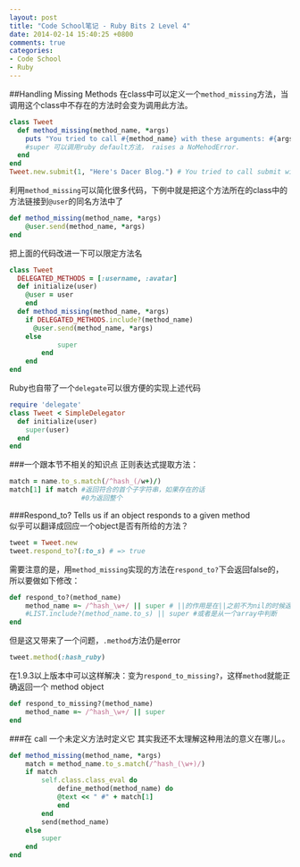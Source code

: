 ```yaml
---
layout: post
title: "Code School笔记 - Ruby Bits 2 Level 4"
date: 2014-02-14 15:40:25 +0800
comments: true
categories: 
- Code School
- Ruby
---
```

##Handling Missing Methods
在class中可以定义一个`method_missing`方法，当调用这个class中不存在的方法时会变为调用此方法。
```ruby
class Tweet
  def method_missing(method_name, *args)
    puts "You tried to call #{method_name} with these arguments: #{args}"
    #super 可以调用ruby default方法， raises a NoMehodError.
  end
end
Tweet.new.submit(1, "Here's Dacer Blog.") # You tried to call submit with arguments: [1, "Here's a tweet."]
```
利用`method_missing`可以简化很多代码，下例中就是把这个方法所在的class中的方法链接到`@user`的同名方法中了
```ruby
def method_missing(method_name, *args)
    @user.send(method_name, *args)
end
```
把上面的代码改进一下可以限定方法名
```ruby
class Tweet
  DELEGATED_METHODS = [:username, :avatar]
  def initialize(user)
    @user = user
	end
  def method_missing(method_name, *args)
    if DELEGATED_METHODS.include?(method_name)
      @user.send(method_name, *args)
    else
			super 
		end
	end 
end
```
Ruby也自带了一个`delegate`可以很方便的实现上述代码
```ruby
require 'delegate'
class Tweet < SimpleDelegator
  def initialize(user)
    super(user)
  end
end
```

###一个跟本节不相关的知识点
正则表达式提取方法：
```ruby
match = name.to_s.match(/^hash_(/w+)/)
match[1] if match #返回符合的首个子字符串，如果存在的话
                  #0为返回整个
```

###Respond_to?
Tells us if an object responds to a given method  
似乎可以翻译成回应一个object是否有所给的方法？
```ruby
tweet = Tweet.new 
tweet.respond_to?(:to_s) # => true
```
需要注意的是，用`method_missing`实现的方法在`respond_to?`下会返回false的，所以要做如下修改：
```ruby
def respond_to?(method_name)
    method_name =~ /^hash_\w+/ || super # ||的作用是在||之前不为nil的时候返回之前的，为nil的时候返回后者
    #LIST.include?(method_name.to_s) || super #或者是从一个array中判断
end
```
但是这又带来了一个问题，`.method`方法仍是error
```ruby
tweet.method(:hash_ruby)
```
在1.9.3以上版本中可以这样解决：变为`respond_to_missing?`，这样`method`就能正确返回一个 method object
```ruby
def respond_to_missing?(method_name) 
	method_name =~ /^hash_\w+/ || super
end
```

###在 call 一个未定义方法时定义它
其实我还不太理解这种用法的意义在哪儿。。
```ruby
def method_missing(method_name, *args)
	match = method_name.to_s.match(/^hash_(\w+)/)
	if match
		self.class.class_eval do
			define_method(method_name) do
			@text << " #" + match[1]
			end
		end
		send(method_name)
	else 
		super
	end 
end
```
